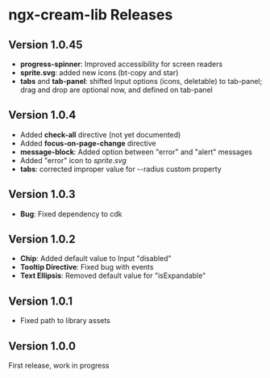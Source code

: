 # ngx-cream-lib Releases

## Version 1.0.45

- **progress-spinner**: Improved accessibility for screen readers
- **sprite.svg**: added new icons (bt-copy and star)
- **tabs** and **tab-panel**: shifted Input options (icons, deletable) to tab-panel; 
drag and drop are optional now, and defined on tab-panel

## Version 1.0.4

- Added **check-all** directive (not yet documented)
- Added **focus-on-page-change** directive
- **message-block**: Added option between "error" and "alert" messages
- Added "error" icon to _sprite.svg_
- **tabs**: corrected improper value for --radius custom property

## Version 1.0.3

- **Bug**: Fixed dependency to cdk

## Version 1.0.2

- **Chip**: Added default value to Input "disabled"
- **Tooltip Directive**: Fixed bug with events
- **Text Ellipsis**: Removed default value for "isExpandable"

## Version 1.0.1

- Fixed path to library assets

## Version 1.0.0

First release, work in progress
